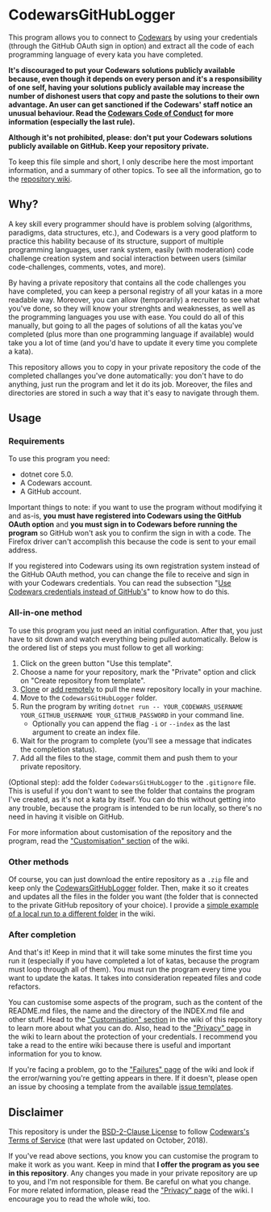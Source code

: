 # CodewarsGitHubLogger

This program allows you to connect to [Codewars](https://www.codewars.com) by using your credentials
(through the GitHub OAuth sign in option) and extract all the code of each programming language of
every kata you have completed.

**It's discouraged to put your Codewars solutions publicly available because, even though it depends
on every person and it's a responsibility of one self, having your solutions publicly available may
increase the number of dishonest users that copy and paste the solutions to their own advantage. An user
can get sanctioned if the Codewars' staff notice an unusual behaviour. Read the
[Codewars Code of Conduct](https://docs.codewars.com/community/rules/) for more information (especially
the last rule).**

**Although it's not prohibited, please: don't put your Codewars solutions publicly available on GitHub.
Keep your repository private.**

To keep this file simple and short, I only describe here
the most important information, and a summary of other topics. To see all the information, go to the
[repository wiki](https://github.com/JoseDeFreitas/CodewarsGitHubLogger/wiki).

## Why?

A key skill every programmer should have is problem solving (algorithms, paradigms, data structures,
etc.), and Codewars is a very good platform to practice this hability because of its structure, support
of multiple programming languages, user rank system, easily (with moderation) code challenge creation
system and social interaction between users (similar code-challenges, comments, votes, and more).

By having a private repository that contains all the code challenges you have completed, you can keep a
personal registry of all your katas in a more readable way. Moreover, you can allow (temporarily) a recruiter
to see what you've done, so they will know your strenghts and weaknesses, as well as the programming languages
you use with ease. You could do all of this manually, but going to all the pages of solutions of all the
katas you've completed (plus more than one programming language if available) would take you a lot of time
(and you'd have to update it every time you complete a kata).

This repository allows you to copy in your private repository the code of the completed challanges you've
done automatically: you don't have to do anything, just run the program and let it do its job. Moreover,
the files and directories are stored in such a way that it's easy to navigate through them.

## Usage

### Requirements

To use this program you need:

- dotnet core 5.0.
- A Codewars account.
- A GitHub account.

Important things to note: if you want to use the program without modifying it and as-is, **you must have
registered into Codewars using the GitHub OAuth option** and **you must sign in to Codewars before running
the program** so GitHub won't ask you to confirm the sign in with a code. The Firefox driver can't
accomplish this because the code is sent to your email address.

If you registered into Codewars using its own registration system instead of the GitHub OAuth method, you
can change the file to receive and sign in with your Codewars credentials. You can read the subsection
"[Use Codewars credentials instead of GitHub's](https://github.com/JoseDeFreitas/CodewarsGitHubLogger/wiki/Examples#use-codewars-credentials-instead-of-githubs)" to know how to do this.

### All-in-one method

To use this program you just need an initial configuration. After that, you just have to sit down and watch
everything being pulled automatically. Below is the ordered list of steps you must follow to get all working:

1. Click on the green button "Use this template".
2. Choose a name for your repository, mark the "Private" option and click on "Create repository from template".
3. [Clone](https://docs.github.com/en/repositories/creating-and-managing-repositories/cloning-a-repository) or [add remotely](https://docs.github.com/en/get-started/getting-started-with-git/managing-remote-repositories) to pull the new repository locally in your machine.
4. Move to the `CodewarsGitHubLogger` folder.
5. Run the program by writing `dotnet run -- YOUR_CODEWARS_USERNAME YOUR_GITHUB_USERNAME YOUR_GITHUB_PASSWORD` in your command line.
   - Optionally you can append the flag `-i` or `--index` as the last argument to create an index file.
6. Wait for the program to complete (you'll see a message that indicates the completion status).
7. Add all the files to the stage, commit them and push them to your private repository.

(Optional step): add the folder `CodewarsGitHubLogger` to the `.gitignore` file. This is useful if you
don't want to see the folder that contains the program I've created, as it's not a kata by itself.
You can do this without getting into any trouble, because the program is intended to be run locally, so
there's no need in having it visible on GitHub.

For more information about customisation of the repository and the program, read the
["Customisation" section](https://github.com/JoseDeFreitas/CodewarsGitHubLogger/wiki/Customisation) of the wiki.

### Other methods

Of course, you can just download the entire repository as a `.zip` file and keep only the
[CodewarsGitHubLogger](/CodewarsGitHubLogger) folder. Then, make it so it creates and updates
all the files in the folder you want (the folder that is connected to the private GitHub repository
of your choice). I provide a [simple example of a local run to a different folder](https://github.com/JoseDeFreitas/CodewarsGitHubLogger/wiki/Examples#create-all-files-in-a-different-directory) in the wiki.

### After completion

And that's it! Keep in mind that it will take some minutes the first time you run it (especially if you
have completed a lot of katas, because the program must loop through all of them). You must run the program
every time you want to update the katas. It takes into consideration repeated files and code refactors.

You can customise some aspects of the program, such as the content of the README.md files,
the name and the directory of the INDEX.md file and other stuff. Head to the ["Customisation" section](https://github.com/JoseDeFreitas/CodewarsGitHubLogger/wiki/Customisation) in
the wiki of this repository to learn more about what you can do. Also, head to the ["Privacy" page](https://github.com/JoseDeFreitas/CodewarsGitHubLogger/wiki/Privacy) in
the wiki to learn about the protection of your credentials. I recommend you take a read to the entire
wiki because there is useful and important information for you to know.

If you're facing a problem, go to the ["Failures" page](https://github.com/JoseDeFreitas/CodewarsGitHubLogger/wiki/Failures)
of the wiki and look if the error/warning you're getting appears in there. If it doesn't, please open an
issue by choosing a template from the available [issue templates](https://github.com/JoseDeFreitas/CodewarsGitHubLogger/issues/new/choose).

## Disclaimer

This repository is under the [BSD-2-Clause License](LICENSE) to follow
[Codewars's Terms of Service](https://www.codewars.com/about/terms-of-service) (that were last updated
on October, 2018).

If you've read above sections, you know you can customise the program to make it work as you want. Keep in
mind that **I offer the program as you see in this repository**. Any changes you made in your private repository
are up to you, and I'm not responsible for them. Be careful on what you change. For more related information,
please read the ["Privacy" page](https://github.com/JoseDeFreitas/CodewarsGitHubLogger/wiki/Privacy) of the
wiki. I encourage you to read the whole wiki, too.
